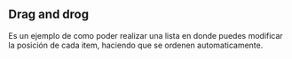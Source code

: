 ## Drag and drog
Es un ejemplo de como poder realizar una lista en donde puedes modificar la posición de cada item, haciendo que se ordenen automaticamente.
